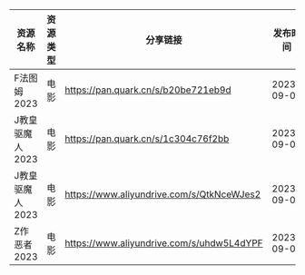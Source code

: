 | 资源名称       | 资源类型 | 分享链接                                      | 发布时间       |
| ---------- | ---- | ----------------------------------------- | ---------- |
| F法图姆2023   | 电影   | https://pan.quark.cn/s/b20be721eb9d       | 2023-09-06 |
| J教皇驱魔人2023 | 电影   | https://pan.quark.cn/s/1c304c76f2bb       | 2023-09-06 |
| J教皇驱魔人2023 | 电影   | https://www.aliyundrive.com/s/QtkNceWJes2 | 2023-09-06 |
| Z作恶者2023   | 电影   | https://www.aliyundrive.com/s/uhdw5L4dYPF | 2023-09-06 |
